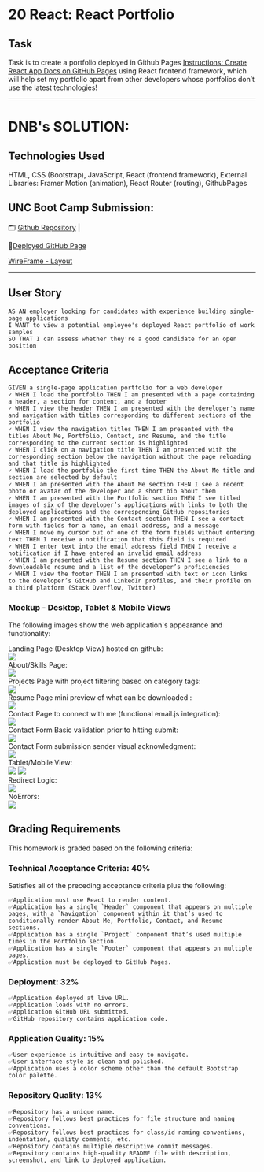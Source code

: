 # 20 React: React Portfolio

## Task

Task is to create a portfolio deployed in Github Pages [Instructions: Create React App Docs on GitHub Pages](https://create-react-app.dev/docs/deployment/#github-pages) using React frontend framework, which will help set my portfolio apart from other developers whose portfolios don’t use the latest technologies! 


--------------------------------
# DNB's SOLUTION: 

## Technologies Used
HTML, CSS (Bootstrap), JavaScript, React (frontend framework), External Libraries: Framer Motion (animation), React Router (routing), GithubPages


## UNC Boot Camp Submission: 

🗂️ [Github Repository](https://github.com/DionneNoellaBarretto/20_DNB_React_Portfolio/settings/pages) | 

📑[Deployed GitHub Page ](https://dionnenoellabarretto.github.io/20_DNB_React_Portfolio/) 

[WireFrame - Layout](https://drive.google.com/file/d/1NIMF139VHox3gRsoGtBnzCC6UeaWHBsV/view?usp=sharing)

--------------------------------

## User Story

```
AS AN employer looking for candidates with experience building single-page applications
I WANT to view a potential employee's deployed React portfolio of work samples
SO THAT I can assess whether they're a good candidate for an open position
```

## Acceptance Criteria

```
GIVEN a single-page application portfolio for a web developer
✓ WHEN I load the portfolio THEN I am presented with a page containing a header, a section for content, and a footer
✓ WHEN I view the header THEN I am presented with the developer's name and navigation with titles corresponding to different sections of the portfolio
✓ WHEN I view the navigation titles THEN I am presented with the titles About Me, Portfolio, Contact, and Resume, and the title corresponding to the current section is highlighted
✓ WHEN I click on a navigation title THEN I am presented with the corresponding section below the navigation without the page reloading and that title is highlighted
✓ WHEN I load the portfolio the first time THEN the About Me title and section are selected by default
✓ WHEN I am presented with the About Me section THEN I see a recent photo or avatar of the developer and a short bio about them
✓ WHEN I am presented with the Portfolio section THEN I see titled images of six of the developer’s applications with links to both the deployed applications and the corresponding GitHub repositories
✓ WHEN I am presented with the Contact section THEN I see a contact form with fields for a name, an email address, and a message
✓ WHEN I move my cursor out of one of the form fields without entering text THEN I receive a notification that this field is required
✓ WHEN I enter text into the email address field THEN I receive a notification if I have entered an invalid email address
✓ WHEN I am presented with the Resume section THEN I see a link to a downloadable resume and a list of the developer’s proficiencies
✓ WHEN I view the footer THEN I am presented with text or icon links to the developer’s GitHub and LinkedIn profiles, and their profile on a third platform (Stack Overflow, Twitter)
```

### Mockup - Desktop, Tablet & Mobile Views
The following images show the web application's appearance and functionality:

Landing Page (Desktop View) hosted on github: <br>
<img src="./src/assets/icons/LandingPage.png"> <br>
About/Skills Page: <br>
<img src="./src/assets/icons/AboutSkillsPage.png"> <br>
Projects Page with project filtering based on category tags: <br>
<img src="./src/assets/icons/ProjectsPage.png"> <br>
Resume Page mini preview of what can be downloaded : <br>
<img src="./src/assets/icons/ResumePage.png"> <br>
Contact Page to connect with me (functional email.js integration): <br>
<img src="./src/assets/icons/ContactPage.png"> <br>
Contact Form Basic validation prior to hitting submit: <br>
<img src="./src/assets/icons/ContactValidation.png"> <br>
Contact Form submission sender visual acknowledgment: <br>
<img src="./src/assets/icons/ContactFormAcknowledgement.png"> <br>
Tablet/Mobile View: <br>
<img src="./src/assets/icons/MobileView.png">
<img src="./src/assets/icons/TabletView.png"> <br>
Redirect Logic: <br>
<img src="./src/assets/icons/redirect.png"> <br>
NoErrors: <br>
<img src="./src/assets/icons/NoErrorsLandingPage.png"> <br>


## Grading Requirements

This homework is graded based on the following criteria:

### Technical Acceptance Criteria: 40%

 Satisfies all of the preceding acceptance criteria plus the following:
```
✅Application must use React to render content.
✅Application has a single `Header` component that appears on multiple pages, with a `Navigation` component within it that’s used to conditionally render About Me, Portfolio, Contact, and Resume sections.
✅Application has a single `Project` component that’s used multiple times in the Portfolio section.
✅Application has a single `Footer` component that appears on multiple pages.
✅Application must be deployed to GitHub Pages.
```
### Deployment: 32%
```
✅Application deployed at live URL.
✅Application loads with no errors.
✅Application GitHub URL submitted.
✅GitHub repository contains application code.
```
### Application Quality: 15%
```
✅User experience is intuitive and easy to navigate.
✅User interface style is clean and polished.
✅Application uses a color scheme other than the default Bootstrap color palette.
```
### Repository Quality: 13%
```
✅Repository has a unique name.
✅Repository follows best practices for file structure and naming conventions.
✅Repository follows best practices for class/id naming conventions, indentation, quality comments, etc.
✅Repository contains multiple descriptive commit messages.
✅Repository contains high-quality README file with description, screenshot, and link to deployed application.
```

